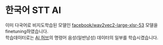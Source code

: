# 한국어 STT AI  
이미 다국어로 비지도학습된 모델인 [facebook/wav2vec2-large-xlsr-53](https://huggingface.co/facebook/wav2vec2-large-xlsr-53) 모델을 finetuning하였습니다.  
학습데이터로는 [AI 허브](https://aihub.or.kr/)의 명령어 음성(일반남성) 데이터의 일부를 학습시켰습니다.
